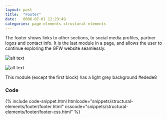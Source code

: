 ```yaml
---
layout: post
title:  "Footer"
date:   0006-07-01 12:23:49
categories: page-elements structural-elements
---
```


The footer shows links to other sections, to social media profiles, partner logos and contact info.
It is the last module in a page, and allows the user to continue exploring the GFW website seamlessly.

![alt text][footer]

![alt text][footer-structure]

This module (except the first block) has a light grey background #edede8

### Code

<div id="code-snippet-box1" class="code-snippet-box">
  {% include code-snippet.html htmlcode="snippets/structural-elements/footer/footer.html" csscode="snippets/structural-elements/footer/footer-css.html" %}
</div>


[footer]: /gfw-style-guides/images/posts/structural-elements/footer/09-01-footer.png "footer"
[footer-structure]: /gfw-style-guides/images/posts/structural-elements/footer/09-02-footer-structure.png "footer structure"
